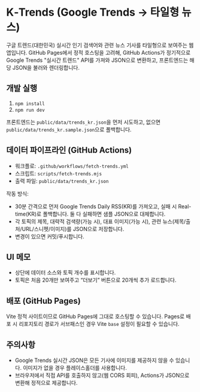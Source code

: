 # K‑Trends (Google Trends → 타일형 뉴스)

구글 트렌드(대한민국) 실시간 인기 검색어와 관련 뉴스 기사를 타일형으로 보여주는 웹앱입니다. GitHub Pages에서 정적 호스팅을 고려해, GitHub Actions가 정기적으로 Google Trends "실시간 트렌드" API를 가져와 JSON으로 변환하고, 프론트엔드는 해당 JSON을 불러와 렌더링합니다.

## 개발 실행

1. `npm install`
2. `npm run dev`

프론트엔드는 `public/data/trends_kr.json`을 먼저 시도하고, 없으면 `public/data/trends_kr.sample.json`으로 폴백합니다.

## 데이터 파이프라인 (GitHub Actions)

- 워크플로: `.github/workflows/fetch-trends.yml`
- 스크립트: `scripts/fetch-trends.mjs`
- 출력 파일: `public/data/trends_kr.json`

작동 방식:
- 30분 간격으로 먼저 Google Trends Daily RSS(KR)를 가져오고, 실패 시 Real-time(KR)로 폴백합니다. 둘 다 실패하면 샘플 JSON으로 대체합니다.
- 각 토픽의 제목, 대략적 검색량(가능 시), 대표 이미지(가능 시), 관련 뉴스(제목/출처/URL/스니펫/이미지)를 JSON으로 저장합니다.
- 변경이 있으면 커밋/푸시합니다.

## UI 메모

- 상단에 데이터 소스와 토픽 개수를 표시합니다.
- 토픽은 처음 20개만 보여주고 “더보기” 버튼으로 20개씩 추가 로드합니다.

## 배포 (GitHub Pages)

Vite 정적 사이트이므로 GitHub Pages에 그대로 호스팅할 수 있습니다. Pages로 배포 시 리포지토리 경로가 서브패스인 경우 Vite `base` 설정이 필요할 수 있습니다.

## 주의사항

- Google Trends 실시간 JSON은 모든 기사에 이미지를 제공하지 않을 수 있습니다. 이미지가 없을 경우 플레이스홀더를 사용합니다.
- 브라우저에서 직접 API를 호출하지 않고(웹 CORS 회피), Actions가 JSON으로 변환해 정적으로 제공합니다.
